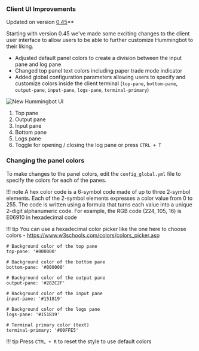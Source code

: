 ### **Client UI Improvements**
 Updated on version [0.45](/release-notes/0.45.0)**

Starting with version 0.45 we've made some exciting changes to the client user interface to allow users to be able to further customize Hummingbot to their liking. 

- Adjusted default panel colors to create a division between the input pane and log pane
- Changed top panel text colors including paper trade mode indicator
- Added global configuration parameters allowing users to specify and customize colors inside the client terminal (`top-pane`, `bottom-pane`, `output-pane`, `input-pane`, `logs-pane`, `terminal-primary`)

![New Hummingbot UI](/assets/img/new-ui-1.png)

1. Top pane 
2. Output pane 
3. Input pane 
4. Bottom pane  
5. Logs pane 
6. Toggle for opening / closing the log pane or press `CTRL + T`  


### Changing the panel colors
To make changes to the panel colors, edit the `config_global.yml` file to specify the colors for each of the panes.

!!! note
    A hex color code is a 6-symbol code made of up to three 2-symbol elements. Each of the 2-symbol elements expresses a color value from 0 to 255. The code is written using a formula that turns each value into a unique 2-digit alphanumeric code. For example, the RGB code (224, 105, 16) is E06910 in hexadecimal code

!!! tip 
    You can use a hexadecimal color picker like the one here to choose colors - https://www.w3schools.com/colors/colors_picker.asp   

```
# Background color of the top pane
top-pane: '#000000'

# Background color of the bottom pane
bottom-pane: '#000000'

# Background color of the output pane
output-pane: '#282C2F'

# Background color of the input pane
input-pane: '#151819'

# Background color of the logs pane
logs-pane: '#151819'

# Terminal primary color (text)
terminal-primary: '#00FFE5'

```

!!! tip
     Press `CTRL + R` to reset the style to use default colors

